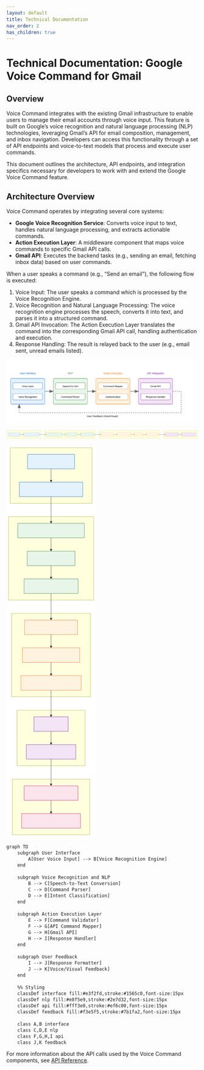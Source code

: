 ```yaml
---
layout: default
title: Technical Documentation
nav_order: 2
has_children: true
---
```


# Technical Documentation: Google Voice Command for Gmail

## Overview

Voice Command integrates with the existing Gmail infrastructure to enable users to manage their email accounts through voice input. This feature is built on Google’s voice recognition and natural language processing (NLP) technologies, leveraging Gmail’s API for email composition, management, and inbox navigation. Developers can access this functionality through a set of API endpoints and voice-to-text models that process and execute user commands.

This document outlines the architecture, API endpoints, and integration specifics necessary for developers to work with and extend the Google Voice Command feature.

## Architecture Overview

Voice Command operates by integrating several core systems:

- **Google Voice Recognition Service**: Converts voice input to text, handles natural language processing, and extracts actionable commands.
- **Action Execution Layer**: A middleware component that maps voice commands to specific Gmail API calls.
- **Gmail API**: Executes the backend tasks (e.g., sending an email, fetching inbox data) based on user commands.

When a user speaks a command (e.g., “Send an email”), the following flow is executed:

1. Voice Input: The user speaks a command which is processed by the Voice Recognition Engine.
2. Voice Recognition and Natural Language Processing: The voice recognition engine processes the speech, converts it into text, and parses it into a structured command.
3. Gmail API Invocation: The Action Execution Layer translates the command into the corresponding Gmail API call, handling authentication and execution.
4. Response Handling: The result is relayed back to the user (e.g., email sent, unread emails listed).

![](../assets/images/gmail-voice-architecture-svg.svg)

![](../assets/images/mermaid-diagram-2024-10-08-213648.svg)

![](../assets/images/mermaid-diagram-2024-10-08-155219.svg)

```mermaid
graph TD
    subgraph User Interface
        A[User Voice Input] --> B[Voice Recognition Engine]
    end

    subgraph Voice Recognition and NLP
        B --> C[Speech-to-Text Conversion]
        C --> D[Command Parser]
        D --> E[Intent Classification]
    end

    subgraph Action Execution Layer
        E --> F[Command Validator]
        F --> G[API Command Mapper]
        G --> H[Gmail API]
        H --> I[Response Handler]
    end

    subgraph User Feedback
        I --> J[Response Formatter]
        J --> K[Voice/Visual Feedback]
    end

    %% Styling
    classDef interface fill:#e3f2fd,stroke:#1565c0,font-size:15px
    classDef nlp fill:#e8f5e9,stroke:#2e7d32,font-size:15px
    classDef api fill:#fff3e0,stroke:#ef6c00,font-size:15px
    classDef feedback fill:#f3e5f5,stroke:#7b1fa2,font-size:15px

    class A,B interface
    class C,D,E nlp
    class F,G,H,I api
    class J,K feedback
```

For more information about the API calls used by the Voice Command components, see [API Reference](https://egoranuchin.github.io/ea-billing-platform-test/tech-doc/api-reference/api-reference.html).